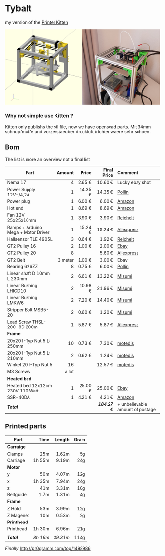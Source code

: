# Tybalt

my version of the [Printer Kitten](https://github.com/woolfepr/Printer-Kitten)

![Expected vs Real](/expected_vs_real.jpg)

### Why not simple use Kitten ?

Kitten only publishs the stl file, now we have openscad parts.
Mit 34mm schnupfmuffe und vorzerstaeuber druckluft trichter waere sehr schoen.

## Bom

The list is more an  overview not a final list

| Part | Amount | Price | Final Price | Comment
|----------|-------------:|------:|------:|:------|
| Nema 17 | 4 | 2.65 € | 10.60 € | Lucky ebay shot |
| Power Supply 12V-/4,2A | 1 | 14.35 € | 14.35 € | [Pollin](http://www.pollin.de/shop/dt/OTc4ODQ2OTk-/Stromversorgung/Netzgeraete/Festspannungs_Netzgeraete/Schaltnetzteil_MEANWELL_RS_50_12_12_V_4_2_A.html) |
| Power plug | 1 |  6.00 € | 6.00 € | [Amazon](https://www.amazon.de/dp/B00ZCMOIYA) |
| Hot end | 1 | 8.69 € | 8.69 € | [Amazon](https://www.amazon.de/dp/B00V5W00RU) |
| Fan 12V 25x25x10mm | 1 | 3.90 € | 3.90 € | [Reichelt](http://www.reichelt.de/FAN-2510-12V/3/index.html?ACTION=3&LA=446&ARTICLE=11003&artnr=FAN-2510+12V) |
| Ramps + Arduino Mega + Motor Driver | 1 | 15.24 € | 15.24 € | [Aliexpress](https://de.aliexpress.com/item/Mega-2560-R3-1pcs-RAMPS-1-4-Controller-5pcs-A4988-Stepper-Driver-Module-for-3D-Printer/1227994962.html)
| Hallsensor TLE 4905L | 3 | 0.64 € | 1.92 € | [Reichelt](http://www.reichelt.de/TLE-4905L/3/index.html?ARTICLE=25717)
| GT2 Pulley 16  | 2 | 1.00 € | 2.00 € | [Ebay](http://www.ebay.de/itm/181838550531)
| GT2 Pulley 20  | 8 |  | 5.60 € | [Aliexpress](https://www.aliexpress.com/item/Hot-Sale-10pcs-lot-3D-Printer-Parts-Accessory-GT2-20teeth-20-teeth-Timing-Alumium-Pulley-Bore/32323132171.html)
| GT2 Belt  | 3 meter | 1.00 €  | 3.00 € | [Ebay](http://www.ebay.de/itm/161918795821)
| Bearing 626ZZ  | 8 | 0.75 €  | 6.00 € | [Pollin](http://www.pollin.de/shop/dt/ODY1OTU1OTk-/Werkstatt/Eisenwaren/Lager/Kugellager_626ZZ.html)
| Linear shaft D 10mm L 230mm | 2 | 6.61 €  | 13.22 € | [Misumi](http://www.misumi-europe.com/de/e-catalog/vona2/detail/110302634310/)
| Linear Bushing LHICD10 | 2 | 10.98 €  | 21.96 € | [Misumi](http://www.misumi-europe.com/de/catalog/vona2/detail/110300026970/)
| Linear Bushing LMKW6 | 2 | 7.20 €  | 14.40 € | [Misumi](http://www.misumi-europe.com/de/catalog/vona2/detail/110302037730/)
| Stripper Bolt MSB5-20 | 2 | 0.60 €  | 1.20 € | [Misumi](http://www.misumi-europe.com/de/catalog/vona2/detail/110300249140/)
| Lead Screw THSL-200-8D 200m | 1 | 5.87 € | 5.87 € | [Aliexpress](https://de.aliexpress.com/item/3D-Printer-THSL-200-8D-Lead-Screw-Dia-8MM-Pitch-2mm-Lead-4mm-Length-200mm-with/32702416900.html)
| **Frame** |
| 20x20 I-Typ Nut 5 L: 250mm | 10 | 0.73 € | 7.30 € | [motedis](http://www.motedis.com/shop/Nutprofil/20-I-Typ-Nut-5/Aluprofil-20x20-I-Typ-Nut-5::1076.html) |
| 20x20 I-Typ Nut 5 L: 210mm | 2 | 0.62 € | 1.24 € | [motedis](http://www.motedis.com/shop/Nutprofil/20-I-Typ-Nut-5/Aluprofil-20x20-I-Typ-Nut-5::1076.html) |
| Winkel 20 I-Typ Nut 5 | 16 |  | 12.57 € | [motedis](http://www.motedis.com/shop/Nutprofil-Zubehoer/Zubehoer-20-I-Typ-Nut-5/Winkel-20-I-Typ-Nut-5::732.html) |
| M3 Screws | a lot | | |
| **Heated bed** |
| Heated bed 12x12cm 230V 110 Watt | 1 | 25.00 € | 25.00 € | [Ebay](http://www.ebay.de/itm/322240833571) |
| SSR-40DA | 1 |  4.21 € | 4.21 € | [Amazon](https://www.amazon.de/dp/B008OF0PBC) |
| ***Total*** | | | ***184.27 €*** | + unbelievable amount of postage |



## Printed parts
| Part | Time | Length | Gram |
|----------|-------------:|------:|------:|
| **Carraige** |
| Clamps | 25m | 1.62m   | 5g |
| Carriage | 1h 55m | 9.19m   | 24g |
| **Motor** |
| y | 50m | 4.07m | 12g |
| x | 1h 35m | 7.94m   | 24g |
| z | 41m | 3.31m   | 10g |
| Beltguide | 1.7m | 1.31m   | 4g |
| **Frame** |
| Z Hold | 53m | 3.99m   | 12g |
| Z Magenet | 10m | 0.53m   | 2g |
| **Printhead** |
| Printhead | 1h 30m | 6.96m   | 21g |
||
| ***Total*** | *8h 16m* | *39.31m* | 114g |


*Finally*
http://pr0gramm.com/top/1498986

